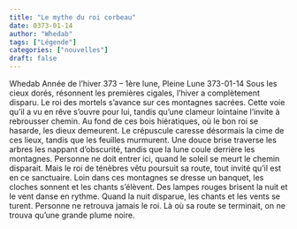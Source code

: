 ```yaml
---
title: "Le mythe du roi corbeau"
date: 0373-01-14
author: "Whedab"
tags: ["Légende"]
categories: ["nouvelles"]
draft: false
---
```

Whedab Année de l’hiver 373 – 1ère lune, Pleine Lune 373-01-14
Sous les cieux dorés, résonnent les premières cigales, l’hiver a complètement disparu. Le roi des mortels s’avance sur ces montagnes sacrées.
Cette voie qu’il a vu en rêve s’ouvre pour lui, tandis qu’une clameur lointaine l’invite à rebrousser chemin.
Au fond de ces bois hiératiques, où le bon roi se hasarde, les dieux demeurent.
Le crépuscule caresse désormais la cime de ces lieux, tandis que les feuilles murmurent. Une douce brise traverse les arbres les nappant d’obscurité, tandis que la lune coule derrière les montagnes.
Personne ne doit entrer ici, quand le soleil se meurt le chemin disparait. Mais le roi de ténèbres vêtu poursuit sa route, tout invité qu’il est en ce sanctuaire.
Loin dans ces montagnes se dresse un banquet, les cloches sonnent et les chants s’élèvent. Des lampes rouges brisent la nuit et le vent danse en rythme.
Quand la nuit disparue, les chants et les vents se turent.
Personne ne retrouva jamais le roi.
Là où sa route se terminait, on ne trouva qu’une grande plume noire.